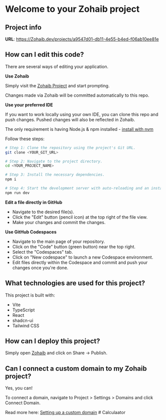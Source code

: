 # Welcome to your Zohaib project

## Project info

**URL**: https://Zohaib.dev/projects/a9547d01-db11-4e55-b4ed-f06ab10ee81e

## How can I edit this code?

There are several ways of editing your application.

**Use Zohaib**

Simply visit the [Zohaib Project](https://Zohaib.dev/projects/a9547d01-db11-4e55-b4ed-f06ab10ee81e) and start prompting.

Changes made via Zohaib will be committed automatically to this repo.

**Use your preferred IDE**

If you want to work locally using your own IDE, you can clone this repo and push changes. Pushed changes will also be reflected in Zohaib.

The only requirement is having Node.js & npm installed - [install with nvm](https://github.com/nvm-sh/nvm#installing-and-updating)

Follow these steps:

```sh
# Step 1: Clone the repository using the project's Git URL.
git clone <YOUR_GIT_URL>

# Step 2: Navigate to the project directory.
cd <YOUR_PROJECT_NAME>

# Step 3: Install the necessary dependencies.
npm i

# Step 4: Start the development server with auto-reloading and an instant preview.
npm run dev
```

**Edit a file directly in GitHub**

- Navigate to the desired file(s).
- Click the "Edit" button (pencil icon) at the top right of the file view.
- Make your changes and commit the changes.

**Use GitHub Codespaces**

- Navigate to the main page of your repository.
- Click on the "Code" button (green button) near the top right.
- Select the "Codespaces" tab.
- Click on "New codespace" to launch a new Codespace environment.
- Edit files directly within the Codespace and commit and push your changes once you're done.

## What technologies are used for this project?

This project is built with:

- Vite
- TypeScript
- React
- shadcn-ui
- Tailwind CSS

## How can I deploy this project?

Simply open [Zohaib](https://Zohaib.dev/projects/a9547d01-db11-4e55-b4ed-f06ab10ee81e) and click on Share -> Publish.

## Can I connect a custom domain to my Zohaib project?

Yes, you can!

To connect a domain, navigate to Project > Settings > Domains and click Connect Domain.

Read more here: [Setting up a custom domain](https://docs.Zohaib.dev/tips-tricks/custom-domain#step-by-step-guide)
#   C a l c u l a a t o r  
 